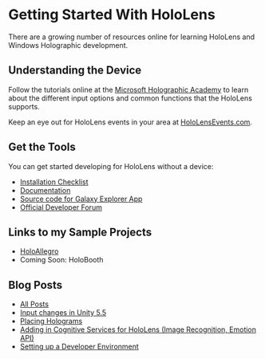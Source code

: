 # Getting Started With HoloLens
There are a growing number of resources online for learning HoloLens and Windows Holographic development. 

## Understanding the Device 
Follow the tutorials online at the [Microsoft Holographic Academy](https://developer.microsoft.com/en-us/windows/holographic/academy) to learn about the different input options and common functions that the HoloLens supports.

Keep an eye out for HoloLens events in your area at [HoloLensEvents.com](http://hololensevents.com).

## Get the Tools
You can get started developing for HoloLens without a device:
* [Installation Checklist](https://developer.microsoft.com/en-us/windows/holographic/install_the_tools)
* [Documentation](https://docs.microsoft.com/en-us/windows/mixed-reality/)
* [Source code for Galaxy Explorer App](https://github.com/Microsoft/GalaxyExplorer)
* [Official Developer Forum](https://forums.hololens.com/)

## Links to my Sample Projects
* [HoloAllegro](https://github.com/misslivirose/holo-allegro)
* Coming Soon: HoloBooth

## Blog Posts
* [All Posts](https://livierickson.com/blog/category/hololens/)
* [Input changes in Unity 5.5](https://livierickson.com/blog/unity-5-5-and-the-holotoolkit-changes-in-input-when-developing-hololens-apps/)
* [Placing Holograms](https://livierickson.com/blog/updated-hologram-placement-with-unity-5-5-and-the-holotoolkit/)
* [Adding in Cognitive Services for HoloLens (Image Recognition, Emotion API)](https://livierickson.com/blog/emotion-computer-vision-cognitive-services-in-unity-for-hololens/)
* [Setting up a Developer Environment](https://livierickson.com/blog/setting-up-a-development-environment-for-hololens/)
